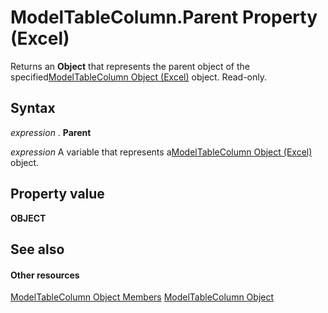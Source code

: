 
# ModelTableColumn.Parent Property (Excel)

Returns an  **Object** that represents the parent object of the specified[ModelTableColumn Object (Excel)](8deb1b62-c089-e0c3-0320-2d4596e8f6e3.md) object. Read-only.


## Syntax

 _expression_ . **Parent**

 _expression_ A variable that represents a[ModelTableColumn Object (Excel)](8deb1b62-c089-e0c3-0320-2d4596e8f6e3.md) object.


## Property value

 **OBJECT**


## See also


#### Other resources


[ModelTableColumn Object Members](1948ab46-c2fb-e9af-11fa-bb9877ffa687.md)
[ModelTableColumn Object](8deb1b62-c089-e0c3-0320-2d4596e8f6e3.md)
